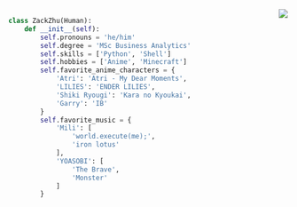 
<img align="right" src="https://github-readme-stats.vercel.app/api?username=kressety&include_all_commits=true" />

```python
class ZackZhu(Human):
    def __init__(self):
        self.pronouns = 'he/him'
        self.degree = 'MSc Business Analytics'
        self.skills = ['Python', 'Shell']
        self.hobbies = ['Anime', 'Minecraft']
        self.favorite_anime_characters = {
            'Atri': 'Atri - My Dear Moments',
            'LILIES': 'ENDER LILIES',
            'Shiki Ryougi': 'Kara no Kyoukai',
            'Garry': 'IB'
        }
        self.favorite_music = {
            'Mili': [
                'world.execute(me);', 
                'iron lotus'
            ],
            'YOASOBI': [
                'The Brave', 
                'Monster'
            ]
        }
```






